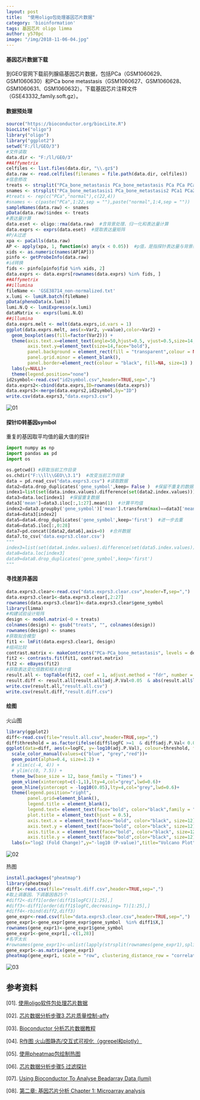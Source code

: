```yaml
---
layout: post
title:  "使用oligo包处理基因芯片数据"
category: 'bioinformation'
tags: 基因芯片 oligo limma
author: y570pc
image: "/img/2018-11-06-04.jpg"
---
```


#### 基因芯片数据下载

到GEO官网下载前列腺癌基因芯片数据，包括PCa（GSM1060629、GSM1060630）和PCa bone metastasis（GSM1060627、GSM1060628、GSM1060631、GSM1060632）。下载基因芯片注释文件（GSE43332_family.soft.gz）。

#### 数据预处理

```R
source("https://bioconductor.org/biocLite.R")
biocLite("oligo")
library("oligo")
library("ggplot2")
setwd("F:/ll/GEO/3")
#文件读取
data.dir <- "F:/ll/GEO/3"
##Affymetrix
celfiles <- list.files(data.dir, "\\.gz$")
data.raw <- read.celfiles(filenames = file.path(data.dir, celfiles))
#信息修改
treats <- strsplit("PCa_bone_metastasis PCa_bone_metastasis PCa PCa PCa_bone_metastasis PCa_bone_metastasis", " ")[[1]]
snames <- strsplit("PCa_bone_metastasis1 PCa_bone_metastasis2 PCa1 PCa2 PCa_bone_metastasis3 PCa_bone_metastasis4", " ")[[1]]
#treats <- rep(c("PCa","normal"),c(22,4))
#snames <- c(paste("PCa",1:22,sep = ""),paste("normal",1:4,sep = ""))
sampleNames(data.raw) <- snames
pData(data.raw)$index <- treats
#表达量计算
data.eset <- oligo::rma(data.raw)  #含背景处理、归一化和表达量计算
data.exprs <- exprs(data.eset)  #提取表达量矩阵
#P/A过滤
xpa <- paCalls(data.raw)
AP <- apply(xpa, 1, function(x) any(x < 0.05))  #p值，是指探针表达量与背景相同的概率，越小说明探针与背景的差异越显著，也就是指探针表达的可能性越大。
xids <- as.numeric(names(AP[AP]))
pinfo <- getProbeInfo(data.raw)
#id转换
fids <- pinfo[pinfo$fid %in% xids, 2]  
data.exprs <- data.exprs[rownames(data.exprs) %in% fids, ]
##Affymetrix
##illumina
fileName <- 'GSE38714_non-normalized.txt'
x.lumi <- lumiR.batch(fileName) 
pData(phenoData(x.lumi))
lumi.N.Q <- lumiExpresso(x.lumi)
dataMatrix <- exprs(lumi.N.Q)
##illumina
data.exprs.melt <- melt(data.exprs,id.vars = 1)
ggplot(data.exprs.melt, aes(x=Var2, y=value),color=Var2) + 
  geom_boxplot(aes(fill=factor(Var2))) + 
  theme(axis.text.x=element_text(angle=50,hjust=0.5, vjust=0.5,size=14,face="bold"),
        axis.text.y=element_text(size=14,face="bold"),
        panel.background = element_rect(fill = "transparent",colour = NA), 
        panel.grid.minor = element_blank(),
        panel.border=element_rect(colour = "black", fill=NA, size=1) ) +
  labs(y=NULL)+
  theme(legend.position="none") 
id2symbol<-read.csv("id2symbol.csv",header=TRUE,sep=",")
data.exprs2<-cbind(data.exprs,ID=rownames(data.exprs))
data.exprs3<-merge(data.exprs2,id2symbol,by="ID")
write.csv(data.exprs3,"data.exprs3.csv")
```

![01](/img/2018-11-06-01.jpg)

####  探针ID转基因symbol

重复的基因取平均值的最大值的探针

```python
import numpy as np
import pandas as pd
import os

os.getcwd() #获取当前工作目录
os.chdir("F:\\ll\\GEO\\3.1")  #改变当前工作目录
data = pd.read_csv("data.exprs3.csv") #读取数据
data2=data.drop_duplicates('gene_symbol',keep= False )  #保留不重复的数据
index1=list(set(data.index.values).difference(set(data2.index.values)))  #取差集
data3=data.loc[index1]  #保留重复数据
data3['mean']=data3.iloc[:,1:27].mean(1)  #计算平均值
index2=data3.groupby('gene_symbol')['mean'].transform(max)==data3['mean'] #分组求最大值索引
data4=data3[index2]
data5=data4.drop_duplicates('gene_symbol',keep='first')  #进一步去重
data6=data5.iloc[:,0:28]
data7=pd.concat([data2,data6],axis=0)  #合并数据
data7.to_csv('data.exprs3.clear.csv')
"""
index3=list(set(data4.index.values).difference(set(data5.index.values))) 
data8=data.loc[index3]
data9=data8.drop_duplicates('gene_symbol',keep='first')
"""
```

#### 寻找差异基因

```R
data.exprs3.clear<-read.csv("data.exprs3.clear.csv",header=T,sep=",")
data.exprs3.clear1<-data.exprs3.clear[,2:27]
rownames(data.exprs3.clear1)<-data.exprs3.clear$gene_symbol
library(limma)
#构建试验设计矩阵
design <- model.matrix(~0 + treats)
colnames(design) <- gsub("treats", "", colnames(design))
rownames(design) <- snames
#获取拟合模型
fit1 <- lmFit(data.exprs3.clear1, design)
#组间比较
contrast.matrix <- makeContrasts("PCa-PCa_bone_metastasis", levels = design)
fit2 <- contrasts.fit(fit1, contrast.matrix)
fit2 <- eBayes(fit2)
#获取表达变化倍数和相关统计值
result.all <- topTable(fit2, coef = 1, adjust.method = "fdr", number = 3e+05)
result.diff <- result.all[result.all$adj.P.Val<0.05  & abs(result.all$logFC)>1,]
write.csv(result.all,"result.all.csv")
write.csv(result.diff,"result.diff.csv")
```

####  绘图

火山图
```R
library(ggplot2)
diff<-read.csv(file="result.all.csv",header=TRUE,sep=",")
diff$threshold = as.factor(ifelse(diff$logFC >=1  & diff$adj.P.Val< 0.05, 'Up', ifelse(diff$adj.P.Val< 0.05 & diff$logFC <= -1, 'Down', 'Not')))
ggplot(data=diff, aes(x=logFC, y=-log10(adj.P.Val), colour=threshold, fill=threshold)) + 
  scale_color_manual(values=c("blue", "grey","red"))+
  geom_point(alpha=0.4, size=1.2) +
  # xlim(c(-4, 4)) +
  # ylim(c(0, 7.5)) +
  theme_bw(base_size = 12, base_family = "Times") +
  geom_vline(xintercept=c(-1,1),lty=4,col="grey",lwd=0.6)+
  geom_hline(yintercept = -log10(0.05),lty=4,col="grey",lwd=0.6)+
  theme(legend.position="right",
        panel.grid=element_blank(),
        legend.title = element_blank(),
        legend.text= element_text(face="bold", color="black",family = "Times", size=8),
        plot.title = element_text(hjust = 0.5),
        axis.text.x = element_text(face="bold", color="black", size=12),
        axis.text.y = element_text(face="bold", color="black", size=12),
        axis.title.x = element_text(face="bold", color="black", size=12),
        axis.title.y = element_text(face="bold",color="black", size=12))+
  labs(x="log2 (Fold Change)",y="-log10 (P-value)",title="Volcano Plot")
```

![02](/img/2018-11-06-02.jpg)

热图
```R
install.packages("pheatmap")
library(pheatmap)
diff1<-read.csv(file="result.diff.csv",header=TRUE,sep=",")
#取上调基因、下调基因各25个
#diff2<-diff1[order(diff1$logFC)[1:25],]
#diff3<-diff1[order(diff1$logFC,decreasing= T)[1:25],]
#diff4<-rbind(diff2,diff3)
gene_expr<-read.csv(file="data.exprs3.clear.csv",header=TRUE,sep=",")
gene_expr1<-gene_expr[gene_expr$gene_symbol  %in% diff1$X,]
rownames(gene_expr1)<-gene_expr1$gene_symbol
gene_expr1<-gene_expr1[,-c(1,28)]
#名字太长
#rownames(gene_expr1)<-unlist(lapply(strsplit(rownames(gene_expr1),split = " /// "), function(x) x[1]))
gene_expr1<-as.matrix(gene_expr1)
pheatmap(gene_expr1, scale = "row", clustering_distance_row = "correlation", fontsize=12, fontsize_row=12)
```

![03](/img/2018-11-06-03.jpg)

## 参考资料

[01]. [使用oligo软件包处理芯片数据](https://blog.csdn.net/u014801157/article/details/66974577)

[02]. [芯片数据分析步骤3 芯片质量控制-affy](https://blog.csdn.net/tommyhechina/article/details/80335879?utm_source=blogxgwz5)

[03]. [Bioconductor 分析芯片数据教程](https://www.jianshu.com/p/07ecff240548)

[04]. [R作图 火山图静态/交互式可视化（ggrepel和plotly）](http://www.bioinfo-scrounger.com/archives/386)

[05]. [使用pheatmap包绘制热图](https://www.jianshu.com/p/1c55ea64ff3f)

[06]. [芯片数据分析步骤5 过滤探针](https://blog.csdn.net/tommyhechina/article/details/80409928)

[07]. [Using Bioconductor To Analyse Beadarray Data (lumi)](http://bridgeslab.sph.umich.edu/protocols/index.php/Using_Bioconductor_To_Analyse_Beadarray_Data_(lumi))

[08]. [第二章: 基因芯片分析
Chapter 1: Microarray analysis](http://qiubio.com/new/book/chapter-03/#%E7%AC%AC%E4%BA%8C%E7%AB%A0-%E5%9F%BA%E5%9B%A0%E8%8A%AF%E7%89%87%E5%88%86%E6%9E%90chapter-1-microarray-analysis)